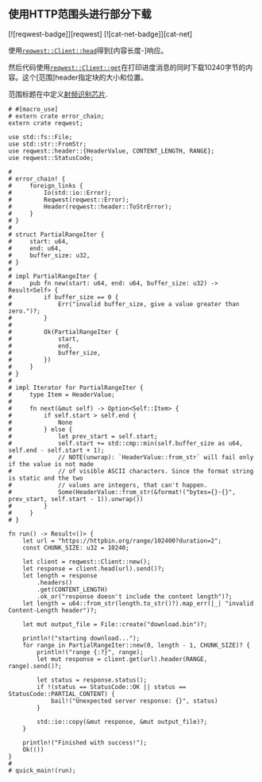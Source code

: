 ## 使用HTTP范围头进行部分下载

[![reqwest-badge]][reqwest] [![cat-net-badge]][cat-net]

使用[`reqwest::Client::head`]得到[内容长度-]响应。

然后代码使用[`reqwest::Client::get`]在打印进度消息的同时下载10240字节的内容。这个[范围]header指定块的大小和位置。

范围标题在中定义[射频识别芯片][http range rfc7233].

```rust,no_run
# #[macro_use]
# extern crate error_chain;
extern crate reqwest;

use std::fs::File;
use std::str::FromStr;
use reqwest::header::{HeaderValue, CONTENT_LENGTH, RANGE};
use reqwest::StatusCode;

#
# error_chain! {
#     foreign_links {
#         Io(std::io::Error);
#         Reqwest(reqwest::Error);
#         Header(reqwest::header::ToStrError);
#     }
# }
#
# struct PartialRangeIter {
#     start: u64,
#     end: u64,
#     buffer_size: u32,
# }
#
# impl PartialRangeIter {
#     pub fn new(start: u64, end: u64, buffer_size: u32) -> Result<Self> {
#         if buffer_size == 0 {
#             Err("invalid buffer_size, give a value greater than zero.")?;
#         }
#
#         Ok(PartialRangeIter {
#             start,
#             end,
#             buffer_size,
#         })
#     }
# }
#
# impl Iterator for PartialRangeIter {
#     type Item = HeaderValue;
#
#     fn next(&mut self) -> Option<Self::Item> {
#         if self.start > self.end {
#             None
#         } else {
#             let prev_start = self.start;
#             self.start += std::cmp::min(self.buffer_size as u64, self.end - self.start + 1);
#             // NOTE(unwrap): `HeaderValue::from_str` will fail only if the value is not made
#             // of visible ASCII characters. Since the format string is static and the two
#             // values are integers, that can't happen.
#             Some(HeaderValue::from_str(&format!("bytes={}-{}", prev_start, self.start - 1)).unwrap())
#         }
#     }
# }

fn run() -> Result<()> {
    let url = "https://httpbin.org/range/102400?duration=2";
    const CHUNK_SIZE: u32 = 10240;

    let client = reqwest::Client::new();
    let response = client.head(url).send()?;
    let length = response
        .headers()
        .get(CONTENT_LENGTH)
        .ok_or("response doesn't include the content length")?;
    let length = u64::from_str(length.to_str()?).map_err(|_| "invalid Content-Length header")?;

    let mut output_file = File::create("download.bin")?;

    println!("starting download...");
    for range in PartialRangeIter::new(0, length - 1, CHUNK_SIZE)? {
        println!("range {:?}", range);
        let mut response = client.get(url).header(RANGE, range).send()?;

        let status = response.status();
        if !(status == StatusCode::OK || status == StatusCode::PARTIAL_CONTENT) {
            bail!("Unexpected server response: {}", status)
        }

        std::io::copy(&mut response, &mut output_file)?;
    }

    println!("Finished with success!");
    Ok(())
}
#
# quick_main!(run);
```

[`reqwest::client::get`]: https://docs.rs/reqwest/*/reqwest/struct.Client.html#method.get

[`reqwest::client::head`]: https://docs.rs/reqwest/*/reqwest/struct.Client.html#method.head

[content-length]: https://developer.mozilla.org/en-US/docs/Web/HTTP/Headers/Content-Length

[range]: https://developer.mozilla.org/en-US/docs/Web/HTTP/Headers/Range

[http range rfc7233]: https://tools.ietf.org/html/rfc7233#section-3.1
